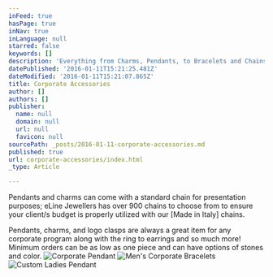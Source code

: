 ```yaml
---
inFeed: true
hasPage: true
inNav: true
inLanguage: null
starred: false
keywords: []
description: 'Everything from Charms, Pendants, to Bracelets and Chains.'
datePublished: '2016-01-11T15:21:25.481Z'
dateModified: '2016-01-11T15:21:07.865Z'
title: Corporate Accessories
author: []
authors: []
publisher:
  name: null
  domain: null
  url: null
  favicon: null
sourcePath: _posts/2016-01-11-corporate-accessories.md
published: true
url: corporate-accessories/index.html
_type: Article

---
```

Pendants and charms can come with a standard chain for presentation purposes; eLine Jewellers has over 900 chains to choose from to ensure your client/s budget is properly utilized with our \[Made in Italy\] chains. 

Pendants, charms, and logo clasps are always a great item for any corporate program along with the ring to earrings and so much more!   Minimum orders can be as low as one piece and can have options of stones and color.
![Corporate Pendant](https://the-grid-user-content.s3-us-west-2.amazonaws.com/b07e27e6-c3ae-4108-b4cc-a9fdcb15f90d.JPG)
![Men's Corporate Bracelets](https://the-grid-user-content.s3-us-west-2.amazonaws.com/033f8ab7-9499-455c-b161-f694dec4325d.jpg)
![Custom Ladies Pendant](https://the-grid-user-content.s3-us-west-2.amazonaws.com/c4b551c7-9a04-431d-9cc3-b9642dcbfc9c.jpg)